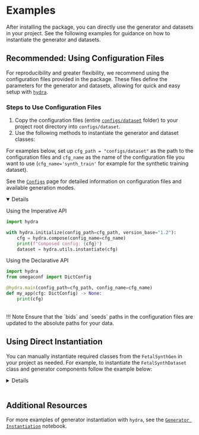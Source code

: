 # Examples
After installing the package, you can directly use the generator and datasets in your project. See the following examples for guidance on how to instantiate the generator and datasets.

## Recommended: Using Configuration Files

For reproducibility and greater flexibility, we recommend using the configuration files provided in the package. These files define the parameters for the generator and datasets, allowing for quick and easy setup with [`hydra`](https://hydra.cc/).

### Steps to Use Configuration Files

1. Copy the configuration files (entire [`configs/dataset`](https://github.com/Medical-Image-Analysis-Laboratory/fetalsyngen/tree/dev/configs/dataset) folder) to your project root directory into `configs/dataset`.
2. Use the following methods to instantiate the generator and dataset classes:


For examples below, set up `cfg_path = "configs/dataset"` as the path to the configuration files and `cfg_name` as the name of the configuration file you want to use (`cfg_name='synth_train'` for example for the synthetic training dataset).

See the [`Configs`](configs.md) page for detailed information on configuration files and available generation modes.

<details open>

Using the Imperative API

```python
import hydra

with hydra.initialize(config_path=cfg_path, version_base="1.2"):
    cfg = hydra.compose(config_name=cfg_name)
    print(f"Composed config: {cfg}")
    dataset = hydra.utils.instantiate(cfg)
```

Using the Declarative API

```python
import hydra
from omegaconf import DictConfig

@hydra.main(config_path=cfg_path, config_name=cfg_name)
def my_app(cfg: DictConfig) -> None:
    print(cfg)
```
</details>
<br>
!!! Note
    Ensure that the `bids` and `seeds` paths in the configuration files are updated to the absolute paths for your data.


## Using Direct Instantiation


You can manually instantiate required classes from the `FetalSynthGen` in your project as needed. For example, to instantiate the `FetalSynthDataset` class and generator components follow the example below:

<details close>

```python
# Import necessary classes
from fetalsyngen.data.datasets import FetalSynthDataset

from fetalsyngen.generator.model import FetalSynthGen
from fetalsyngen.generator.augmentation.synthseg import (
    RandBiasField,
    RandGamma,
    RandNoise,
    RandResample,
)
from fetalsyngen.generator.deformation.affine_nonrigid import SpatialDeformation
from fetalsyngen.generator.intensity.rand_gmm import ImageFromSeeds

# Instantiate the generator components
intensity_generator = ImageFromSeeds(
    min_subclusters=1,
    max_subclusters=3,
    seed_labels=[1, 2, 3, 4, 5],
    generation_classes=[1, 2, 3, 4, 5],
    meta_labels=4,
)
spatial_deform = SpatialDeformation(
    max_rotation=10,
    max_shear=1,
    max_scaling=1,
    size=(256, 256, 256),
    nonlinear_transform=1,
    nonlin_scale_min=1,
    nonlin_scale_max=1,
    nonlin_std_max=1,
    flip_prb=1,
    device="cuda",
)
resampler = RandResample(prob=0.5, max_resolution=1.5, min_resolution=0.5)
bias_field = RandBiasField(
    prob=0.5, scale_min=0.5, scale_max=1.5, std_min=0.5, std_max=1.5
)
noise = RandNoise(prob=0.5, std_min=0.5, std_max=1.5)
gamma = RandGamma(prob=0.5, gamma_std=0.5)

# Instantiate the generator
generator = FetalSynthGen(
    shape=(256, 256, 256),
    resolution=(0.5, 0.5, 0.5),
    device="cuda",
    intensity_generator=intensity_generator,
    spatial_deform=spatial_deform,
    resampler=resampler,
    bias_field=bias_field,
    noise=noise,
    gamma=gamma,
)

# Instantiate the dataset
dataset = FetalSynthDataset(
    bids_path="./../../data",
    generator=generator,
    seed_path="./../../data/derivatives/seeds",
    sub_list=None,
)
```

</details>

<br>

## Additional Resources

For more examples of generator instantiation with `hydra`, see the [`Generator Instantiation`](https://github.com/Medical-Image-Analysis-Laboratory/fetalsyngen/blob/dev/fetalsyngen/examples/generator.ipynb) notebook.

